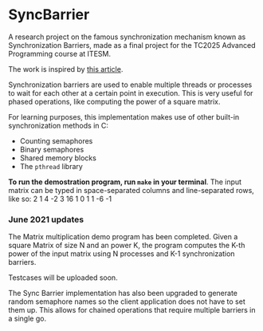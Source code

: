 # SyncBarrier

A research project on the famous synchronization mechanism known as Synchronization Barriers, made as a final project for the TC2025 Advanced Programming course at ITESM.

The work is inspired by [this article](https://medium.com/@jaydesai36/barrier-synchronization-in-threads-3c56f947047).

Synchronization barriers are used to enable multiple threads or processes to wait for each other at a certain point in execution.
This is very useful for phased operations, like computing the power of a square matrix.

For learning purposes, this implementation makes use of other built-in synchronization methods in C:
- Counting semaphores
- Binary semaphores
- Shared memory blocks
- The `pthread` library

**To run the demostration program, run `make` in your terminal**.
The input matrix can be typed in space-separated columns and line-separated rows, like so:
    2 1 4 -2
    3 16 1 0
    1 1 -6 -1


### June 2021 updates
The Matrix multiplication demo program has been completed.
Given a square Matrix of size N and an power K, the program computes the K-th power of the input matrix using N processes and K-1 synchronization barriers. 

Testcases will be uploaded soon. 

The Sync Barrier implementation has also been upgraded to generate random semaphore names so the client application does not have to set them up.
This allows for chained operations that require multiple barriers in a single go.
